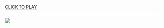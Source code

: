 
<a href="https://premium76.site?title=school_unblocked_games&ref=13M">CLICK TO PLAY</a></h3>
<hr>

<a href="https://premium76.site?title=school_unblocked_games&ref=13M"><img src="https://clearcache.store/games.png"></a>


